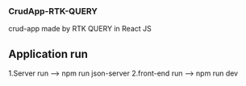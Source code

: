 ### CrudApp-RTK-QUERY
crud-app made by RTK QUERY in React JS


## Application run
1.Server run --> npm run json-server
2.front-end run --> npm run dev
